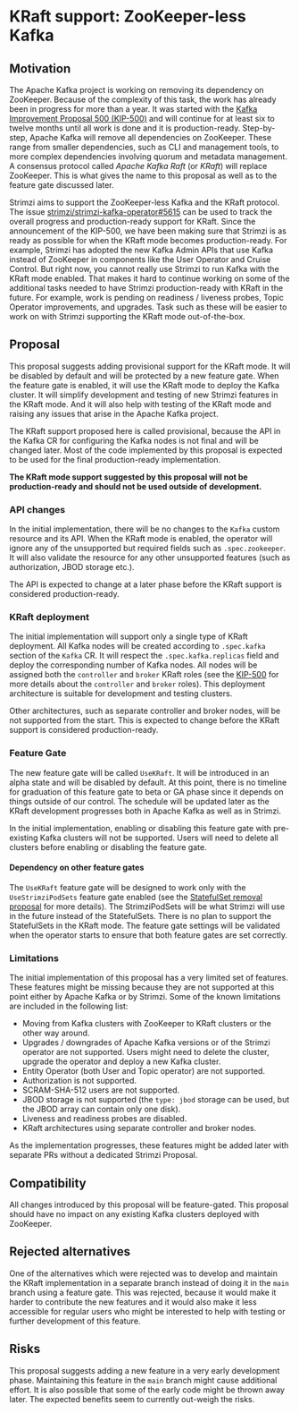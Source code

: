# KRaft support: ZooKeeper-less Kafka

## Motivation

The Apache Kafka project is working on removing its dependency on ZooKeeper.
Because of the complexity of this task, the work has already been in progress for more than a year.
It was started with the [Kafka Improvement Proposal 500 (KIP-500)](https://cwiki.apache.org/confluence/display/KAFKA/KIP-500%3A+Replace+ZooKeeper+with+a+Self-Managed+Metadata+Quorum) and will continue for at least six to twelve months until all work is done and it is production-ready.
Step-by-step, Apache Kafka will remove all dependencies on ZooKeeper. 
These range from smaller dependencies, such as CLI and management tools, to more complex dependencies involving  quorum and metadata management. 
A consensus protocol called _Apache Kafka Raft_ (or _KRaft_) will replace ZooKeeper. 
This is what gives the name to this proposal as well as to the feature gate discussed later.

Strimzi aims to support the ZooKeeper-less Kafka and the KRaft protocol.
The issue [strimzi/strimzi-kafka-operator#5615](https://github.com/strimzi/strimzi-kafka-operator/issues/5615) can be used to track the overall progress and production-ready support for KRaft.
Since the announcement of the KIP-500, we have been making sure that Strimzi is as ready as possible for when the KRaft mode becomes production-ready.
For example, Strimzi has adopted the new Kafka Admin APIs that use Kafka instead of ZooKeeper in components like the User Operator and Cruise Control.
But right now, you cannot really use Strimzi to run Kafka with the KRaft mode enabled.
That makes it hard to continue working on some of the additional tasks needed to have Strimzi production-ready with KRaft in the future.
For example, work is pending on readiness / liveness probes, Topic Operator improvements, and upgrades.
Task such as these will be easier to work on with Strimzi supporting the KRaft mode out-of-the-box.

## Proposal

This proposal suggests adding provisional support for the KRaft mode.
It will be disabled by default and will be protected by a new feature gate.
When the feature gate is enabled, it will use the KRaft mode to deploy the Kafka cluster.
It will simplify development and testing of new Strimzi features in the KRaft mode.
And it will also help with testing of the KRaft mode and raising any issues that arise in the Apache Kafka project.

The KRaft support proposed here is called provisional, because the API in the Kafka CR for configuring the Kafka nodes is not final and will be changed later.
Most of the code implemented by this proposal is expected to be used for the final production-ready implementation.

**The KRaft mode support suggested by this proposal will not be production-ready and should not be used outside of development.**

### API changes

In the initial implementation, there will be no changes to the `Kafka` custom resource and its API.
When the KRaft mode is enabled, the operator will ignore any of the unsupported but required fields such as `.spec.zookeeper`.
It will also validate the resource for any other unsupported features (such as authorization, JBOD storage etc.).

The API is expected to change at a later phase before the KRaft support is considered production-ready.

### KRaft deployment

The initial implementation will support only a single type of KRaft deployment.
All Kafka nodes will be created according to `.spec.kafka` section of the `Kafka` CR.
It will respect the `.spec.kafka.replicas` field and deploy the corresponding number of Kafka nodes.
All nodes will be assigned both the `controller` and `broker` KRaft roles (see the [KIP-500](https://cwiki.apache.org/confluence/display/KAFKA/KIP-500%3A+Replace+ZooKeeper+with+a+Self-Managed+Metadata+Quorum) for more details about the `controller` and `broker` roles).
This deployment architecture is suitable for development and testing clusters.

Other architectures, such as separate controller and broker nodes, will be not supported from the start.
This is expected to change before the KRaft support is considered production-ready.

### Feature Gate

The new feature gate will be called `UseKRaft`.
It will be introduced in an alpha state and will be disabled by default.
At this point, there is no timeline for graduation of this feature gate to beta or GA phase since it depends on things outside of our control.
The schedule will be updated later as the KRaft development progresses both in Apache Kafka as well as in Strimzi.

In the initial implementation, enabling or disabling this feature gate with pre-existing Kafka clusters will not be supported.
Users will need to delete all clusters before enabling or disabling the feature gate.

#### Dependency on other feature gates

The `UseKRaft` feature gate will be designed to work only with the `UseStrimziPodSets` feature gate enabled (see the [StatefulSet removal proposal](https://github.com/strimzi/proposals/blob/main/031-statefulset-removal.md) for more details).
The StrimziPodSets will be what Strimzi will use in the future instead of the StatefulSets.
There is no plan to support the StatefulSets in the KRaft mode.
The feature gate settings will be validated when the operator starts to ensure that both feature gates are set correctly.

### Limitations

The initial implementation of this proposal has a very limited set of features.
These features might be missing because they are not supported at this point either by Apache Kafka or by Strimzi.
Some of the known limitations are included in the following list:

* Moving from Kafka clusters with ZooKeeper to KRaft clusters or the other way around.
* Upgrades / downgrades of Apache Kafka versions or of the Strimzi operator are not supported. 
  Users might need to delete the cluster, upgrade the operator and deploy a new Kafka cluster.
* Entity Operator (both User and Topic operator) are not supported.
* Authorization is not supported.
* SCRAM-SHA-512 users are not supported.
* JBOD storage is not supported (the `type: jbod` storage can be used, but the JBOD array can contain only one disk).
* Liveness and readiness probes are disabled.
* KRaft architectures using separate controller and broker nodes.

As the implementation progresses, these features might be added later with separate PRs without a dedicated Strimzi Proposal.

## Compatibility

All changes introduced by this proposal will be feature-gated.
This proposal should have no impact on any existing Kafka clusters deployed with ZooKeeper.

## Rejected alternatives

One of the alternatives which were rejected was to develop and maintain the KRaft implementation in a separate branch instead of doing it in the `main` branch using a feature gate.
This was rejected, because it would make it harder to contribute the new features and it would also make it less accessible for regular users who might be interested to help with testing or further development of this feature.

## Risks

This proposal suggests adding a new feature in a very early development phase.
Maintaining this feature in the `main` branch might cause additional effort.
It is also possible that some of the early code might be thrown away later.
The expected benefits seem to currently out-weigh the risks.
